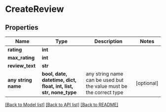 # CreateReview


## Properties
Name | Type | Description | Notes
------------ | ------------- | ------------- | -------------
**rating** | **int** |  | 
**max_rating** | **int** |  | 
**review_text** | **str** |  | 
**any string name** | **bool, date, datetime, dict, float, int, list, str, none_type** | any string name can be used but the value must be the correct type | [optional]

[[Back to Model list]](../README.md#documentation-for-models) [[Back to API list]](../README.md#documentation-for-api-endpoints) [[Back to README]](../README.md)


